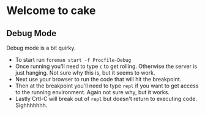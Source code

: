 # Welcome to cake

## Debug Mode
Debug mode is a bit quirky.

* To start run `foreman start -f Procfile-Debug`
* Once running you'll need to type `c` to get rolling. Otherwise the server is just hanging. Not sure why this is, but it seems to work.
* Next use your browser to run the code that will hit the breakpoint.
* Then at the breakpoint you'll need to type `repl` if you want to get access to the running environment. Again not sure why, but it works.
* Lastly Crtl-C will break out of `repl` but doesn't return to executing code. Sighhhhhhh.

